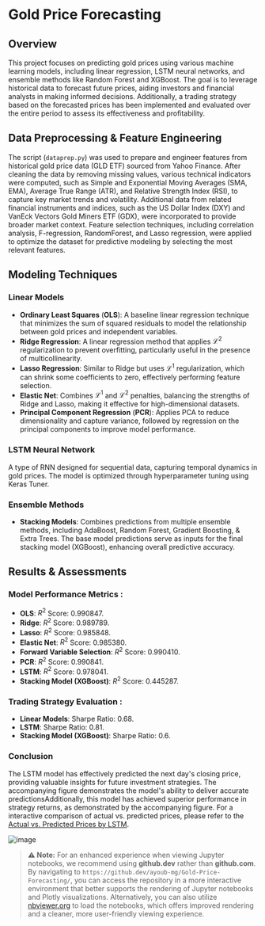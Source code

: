 # Gold Price Forecasting

## Overview

This project focuses on predicting gold prices using various machine learning models, including linear regression, LSTM neural networks, and ensemble methods like Random Forest and XGBoost. The goal is to leverage historical data to forecast future prices, aiding investors and financial analysts in making informed decisions. Additionally, a trading strategy based on the forecasted prices has been implemented and evaluated over the entire period to assess its effectiveness and profitability.

## Data Preprocessing & Feature Engineering

The script (`dataprep.py`) was used to prepare and engineer features from historical gold price data (GLD ETF) sourced from Yahoo Finance. After cleaning the data by removing missing values, various technical indicators were computed, such as Simple and Exponential Moving Averages (SMA, EMA), Average True Range (ATR), and Relative Strength Index (RSI), to capture key market trends and volatility. Additional data from related financial instruments and indices, such as the US Dollar Index (DXY) and VanEck Vectors Gold Miners ETF (GDX), were incorporated to provide broader market context. Feature selection techniques, including correlation analysis, F-regression, RandomForest, and Lasso regression, were applied to optimize the dataset for predictive modeling by selecting the most relevant features.

## Modeling Techniques

### Linear Models

+ **Ordinary Least Squares** (**OLS**): A baseline linear regression technique that minimizes the sum of squared residuals to model the relationship between gold prices and independent variables.
+ **Ridge Regression**: A linear regression method that applies $\mathcal L^2$ regularization to prevent overfitting, particularly useful in the presence of multicollinearity.
+ **Lasso Regression**: Similar to Ridge but uses $\mathcal L^1$ regularization, which can shrink some coefficients to zero, effectively performing feature selection.
+ **Elastic Net**: Combines $\mathcal L^1$ and $\mathcal L^2$ penalties, balancing the strengths of Ridge and Lasso, making it effective for high-dimensional datasets.
+ **Principal Component Regression** (**PCR**): Applies PCA to reduce dimensionality and capture variance, followed by regression on the principal components to improve model performance.

### LSTM Neural Network

A type of RNN designed for sequential data, capturing temporal dynamics in gold prices. The model is optimized through hyperparameter tuning using Keras Tuner.

### Ensemble Methods

+ **Stacking Models**: Combines predictions from multiple ensemble methods, including AdaBoost, Random Forest, Gradient Boosting, & Extra Trees. The base model predictions serve as inputs for the final stacking model (XGBoost), enhancing overall predictive accuracy.


## Results & Assessments

### Model Performance Metrics :

- **OLS**: $R^2$ Score: 0.990847.
- **Ridge**: $R^2$ Score: 0.989789.
- **Lasso**: $R^2$ Score: 0.985848.
- **Elastic Net**: $R^2$ Score: 0.985380.
- **Forward Variable Selection**: $R^2$ Score: 0.990410.
- **PCR**: $R^2$ Score: 0.990841.
- **LSTM**: $R^2$ Score: 0.978041.
- **Stacking Model (XGBoost)**: $R^2$ Score: 0.445287.

### Trading Strategy Evaluation :

- **Linear Models**: Sharpe Ratio: 0.68.
- **LSTM**: Sharpe Ratio: 0.81.
- **Stacking Model (XGBoost)**: Sharpe Ratio: 0.6.
  
### Conclusion

The LSTM model has effectively predicted the next day's closing price, providing valuable insights for future investment strategies. The accompanying figure demonstrates the model's ability to deliver accurate predictionsAdditionally, this model has achieved superior performance in strategy returns, as demonstrated by the accompanying figure. For a interactive comparison of actual vs. predicted prices, please refer to the [Actual vs. Predicted Prices by LSTM](./LSTM.html).

![image](https://github.com/user-attachments/assets/b9b8ddb5-f1fd-4b26-95e2-f888f693bf32)


> **⚠️ Note:** For an enhanced experience when viewing Jupyter notebooks, we recommend using **github.dev** rather than **github.com**. By navigating to `https://github.dev/ayoub-mg/Gold-Price-Forecasting/`, you can access the repository in a more interactive environment that better supports the rendering of Jupyter notebooks and Plotly visualizations. Alternatively, you can also utilize [nbviewer.org](https://nbviewer.org/) to load the notebooks, which offers improved rendering and a cleaner, more user-friendly viewing experience.
